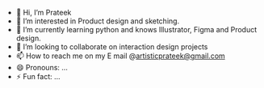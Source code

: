 - 👋 Hi, I’m Prateek
- 👀 I’m interested in Product design and sketching.
- 🌱 I’m currently learning python and knows Illustrator, Figma and Product design.
- 💞️ I’m looking to collaborate on interaction design projects
- 📫 How to reach me on my E mail @artisticprateek@gmail.com
- 😄 Pronouns: ...
- ⚡ Fun fact: ...

<!---
SharmaPrateek777/SharmaPrateek777 is a ✨ special ✨ repository because its `README.md` (this file) appears on your GitHub profile.
You can click the Preview link to take a look at your changes.
--->
